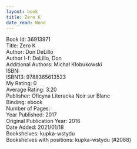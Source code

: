```yaml
---
layout: book
title: Zero K
date_read: None
---
```


Book Id: 36913971<br />
Title: Zero K<br />
Author: Don DeLillo<br />
Author l-f: DeLillo, Don<br />
Additional Authors: Michał Kłobukowski<br />
ISBN: <br />
ISBN13: 9788365613523<br />
My Rating: 0<br />
Average Rating: 3.20<br />
Publisher: Oficyna Literacka Noir sur Blanc<br />
Binding: ebook<br />
Number of Pages: <br />
Year Published: 2017<br />
Original Publication Year: 2016<br />
Date Added: 2021/01/18<br />
Bookshelves: kupka-wstydu<br />
Bookshelves with positions: kupka-wstydu (#2088)<br />

